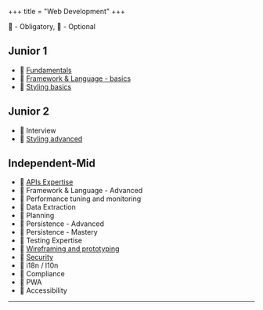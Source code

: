 +++
title = "Web Development"
+++

📗 - Obligatory, 📙 - Optional

## Junior 1
- 📗 [Fundamentals](/web_development/fundamentals/)
- 📗 [Framework & Language - basics](/web_development/framework-and-language/)
- 📗 [Styling basics](/web_development/styling/01_junior_i/)

## Junior 2
- 📗 Interview
- 📗 [Styling advanced](/web_development/styling/02_junior_ii/)

## Independent-Mid
- 📗 [APIs Expertise](/web_development/api_expertise/)
- 📗 Framework & Language - Advanced
- 📙 Performance tuning and monitoring
- 📙 Data Extraction
- 📙 Planning
- 📙 Persistence - Advanced
- 📙 Persistence - Mastery
- 📙 Testing Expertise
- 📙 [Wireframing and prototyping](/web_development/wireframing_and_prototyping/)
- 📙 [Security](/web_development/security/)
- 📙 i18n / l10n
- 📙 Compliance
- 📙 PWA
- 📙 Accessibility 

---